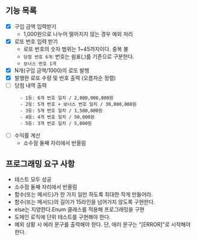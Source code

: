 
## 기능 목록
- [x] 구입 금액 입력받기
  - 1,000원으로 나누어 떨어지지 않는 경우 예외 처리
- [x] 로또 번호 입력 받기
   - 로또 번호의 숫자 범위는 1~45까지이다. 중복 불
   - `당첨 번호 6개`: 번호는 쉼표(,)를 기준으로 구분한다.
   - `보너스 번호 1개`
- [x] N개(구입 금액/1000)의 로또 발행
- [x] 발행한 로또 수량 및 번호 출력 (오름차순 정렬)
- [ ] 당첨 내역 출력
  ```text
    - 1등: 6개 번호 일치 / 2,000,000,000원
    - 2등: 5개 번호 + 보너스 번호 일치 / 30,000,000원
    - 3등: 5개 번호 일치 / 1,500,000원
    - 4등: 4개 번호 일치 / 50,000원
    - 5등: 3개 번호 일치 / 5,000원
  ```
- [ ] 수익률 계산
  - 소수점 둘째 자리에서 반올림 

## 프로그래밍 요구 사항
- 테스트 모두 성공
- 소수점 둘째 자리에서 반올림
- 함수(또는 메서드)가 한 가지 일만 하도록 최대한 작게 만들어라.
- 함수(또는 메서드)의 길이가 15라인을 넘어가지 않도록 구현한다.
- else는 지양한다.Enum 클래스를 적용해 프로그래밍을 구현
- 도메인 로직에 단위 테스트를 구현해야 한다. 
- 예외 상황 시 에러 문구를 출력해야 한다. 단, 에러 문구는 "[ERROR]"로 시작해야 한다.
